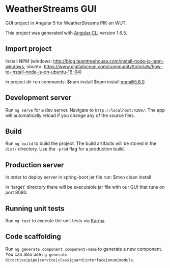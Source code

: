 # WeatherStreams GUI

GUI project in Angular 5 for WeatherStreams PIK on WUT.

This project was generated with [Angular CLI](https://github.com/angular/angular-cli) version 1.6.5.

## Import project

Install NPM (windows: http://blog.teamtreehouse.com/install-node-js-npm-windows, ubuntu: https://www.digitalocean.com/community/tutorials/how-to-install-node-js-on-ubuntu-16-04)

In project dir run commands:
$npm install
$npm install npm@5.6.0

## Development server

Run `ng serve` for a dev server. Navigate to `http://localhost:4200/`. The app will automatically reload if you change any of the source files.

## Build

Run `ng build` to build the project. The build artifacts will be stored in the `dist/` directory. Use the `-prod` flag for a production build.

## Production server

In order to deploy server in spring-boot jar file run:
$mvn clean install

In 'target' directory there will be executable jar file with our GUI that runs on port 8080.

## Running unit tests

Run `ng test` to execute the unit tests via [Karma](https://karma-runner.github.io).

## Code scaffolding

Run `ng generate component component-name` to generate a new component. You can also use `ng generate directive|pipe|service|class|guard|interface|enum|module`.

